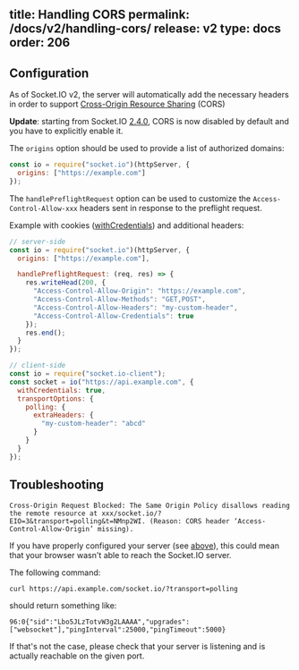 title: Handling CORS
permalink: /docs/v2/handling-cors/
release: v2
type: docs
order: 206
---

## Configuration

As of Socket.IO v2, the server will automatically add the necessary headers in order to support [Cross-Origin Resource Sharing](https://developer.mozilla.org/en-US/docs/Web/HTTP/CORS) (CORS)

**Update**: starting from Socket.IO [2.4.0](/blog/socket-io-2-4-0/), CORS is now disabled by default and you have to explicitly enable it.

The `origins` option should be used to provide a list of authorized domains:

```js
const io = require("socket.io")(httpServer, {
  origins: ["https://example.com"]
});
```

The `handlePreflightRequest` option can be used to customize the `Access-Control-Allow-xxx` headers sent in response to the preflight request.

Example with cookies ([withCredentials](https://developer.mozilla.org/en-US/docs/Web/API/XMLHttpRequest/withCredentials)) and additional headers:

```js
// server-side
const io = require("socket.io")(httpServer, {
  origins: ["https://example.com"],

  handlePreflightRequest: (req, res) => {
    res.writeHead(200, {
      "Access-Control-Allow-Origin": "https://example.com",
      "Access-Control-Allow-Methods": "GET,POST",
      "Access-Control-Allow-Headers": "my-custom-header",
      "Access-Control-Allow-Credentials": true
    });
    res.end();
  }
});

// client-side
const io = require("socket.io-client");
const socket = io("https://api.example.com", {
  withCredentials: true,
  transportOptions: {
    polling: {
      extraHeaders: {
        "my-custom-header": "abcd"
      }
    }
  }
});
```

## Troubleshooting

```
Cross-Origin Request Blocked: The Same Origin Policy disallows reading the remote resource at xxx/socket.io/?EIO=3&transport=polling&t=NMnp2WI. (Reason: CORS header ‘Access-Control-Allow-Origin’ missing).
```

If you have properly configured your server (see [above](#Configuration)), this could mean that your browser wasn't able to reach the Socket.IO server.

The following command:

```
curl https://api.example.com/socket.io/?transport=polling
```

should return something like:

```
96:0{"sid":"Lbo5JLzTotvW3g2LAAAA","upgrades":["websocket"],"pingInterval":25000,"pingTimeout":5000}
```

If that's not the case, please check that your server is listening and is actually reachable on the given port.
